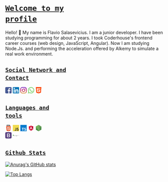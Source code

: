 # <code><b><u>Welcome to my profile</u></b></code>
Hello! 👋 My name is Flavio Salasevicius. I am a junior developer.
I have been studying programming for about 2 years.
I took Coderhouse's frontend career courses (web design, JavaScript, Angular).
Now I am studying Node.Js. and performing the acceleration offered by Alkemy to simulate a real work environment.

## <code><b><u>Social Network and Contact</u></b></code>
<code><a href="https://www.facebook.com/salaseviciusflavio/" target="_blank"><img height="20" src="facebook.png" alt="Facebook"></a></code>
<code><a href="https://www.linkedin.com/in/flavio-gast%C3%B3n-salasevicius-61232979/" target="_blank"><img height="20" src="linkedin.png" alt="Linkedin"></a></code>
<code><a href="https://www.instagram.com/flaviocjs14/" target="_blank"><img height="20" src="instagram.png" alt="Instagram"></a></code>
<code><a href="tel:+543466433400" target="_blank"><img height="20" src="whatsapp.png" alt="Whatsapp"></a></code>
<code><a href="https://www.flaviosalasevicius.com.ar" target="_blank"><img height="20" src="html-5.png" alt="Web"></a></code>

## <code><b><u>Languages and tools</u></b></code>

<code><img height="20" src="https://raw.githubusercontent.com/github/explore/80688e429a7d4ef2fca1e82350fe8e3517d3494d/topics/html/html.png" alt="HTML5"></code>
<code><img height="20" src="https://raw.githubusercontent.com/github/explore/80688e429a7d4ef2fca1e82350fe8e3517d3494d/topics/javascript/javascript.png" alt="JavaScript"></code>
<code><img height="20" src="https://raw.githubusercontent.com/github/explore/80688e429a7d4ef2fca1e82350fe8e3517d3494d/topics/typescript/typescript.png"  alt="Typescript"></code>
<code><img height="20" src="https://raw.githubusercontent.com/github/explore/80688e429a7d4ef2fca1e82350fe8e3517d3494d/topics/angular/angular.png"  alt="Angular"></code>
<code><img height="20" src="https://raw.githubusercontent.com/github/explore/80688e429a7d4ef2fca1e82350fe8e3517d3494d/topics/nodejs/nodejs.png"  alt="Node Js"></code>    
<code><img height="20" src="https://raw.githubusercontent.com/github/explore/80688e429a7d4ef2fca1e82350fe8e3517d3494d/topics/bootstrap/bootstrap.png"></code>
<code><img height="20" src="https://raw.githubusercontent.com/github/explore/80688e429a7d4ef2fca1e82350fe8e3517d3494d/topics/mongodb/mongodb.png"></code>

## <code><b><u>Github Stats</u></b></code>

[![Anurag's GitHub stats](https://github-readme-stats.vercel.app/api?username=fsalasevicius&theme=radical)](https://github.com/fsalasevicius/github-readme-stats)

[![Top Langs](https://github-readme-stats.vercel.app/api/top-langs/?username=fsalasevicius&layout=compact&theme=radical)](https://github.com/fsalasevicius/github-readme-stats)

